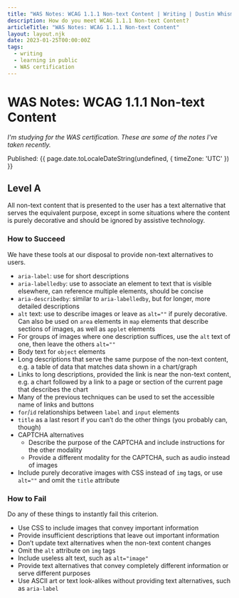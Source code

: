```yaml
---
title: "WAS Notes: WCAG 1.1.1 Non-text Content | Writing | Dustin Whisman"
description: How do you meet WCAG 1.1.1 Non-text Content?
articleTitle: "WAS Notes: WCAG 1.1.1 Non-text Content"
layout: layout.njk
date: 2023-01-25T00:00:00Z
tags:
  - writing
  - learning in public
  - WAS certification
---
```


# WAS Notes: WCAG 1.1.1 Non-text Content

_I'm studying for the WAS certification. These are some of the notes I've taken recently._

<p class="cmp-fine-print">
  Published:
  <time datetime="{{ page.date.toISOString() }}">
    {{ page.date.toLocaleDateString(undefined, { timeZone: 'UTC' }) }}
  </time>
</p>

## Level A

All non-text content that is presented to the user has a text alternative that serves the equivalent purpose, except in some situations where the content is purely decorative and should be ignored by assistive technology.

### How to Succeed

We have these tools at our disposal to provide non-text alternatives to users.

- `aria-label`: use for short descriptions
- `aria-labelledby`: use to associate an element to text that is visible elsewhere, can reference multiple elements, should be concise
- `aria-describedby`: similar to `aria-labelledby`, but for longer, more detailed descriptions
- `alt` text: use to describe images or leave as `alt=""` if purely decorative. Can also be used on `area` elements in `map` elements that describe sections of images, as well as `applet` elements
- For groups of images where one description suffices, use the `alt` text of one, then leave the others `alt=""`
- Body text for `object` elements
- Long descriptions that serve the same purpose of the non-text content, e.g. a table of data that matches data shown in a chart/graph
- Links to long descriptions, provided the link is near the non-text content, e.g. a chart followed by a link to a page or section of the current page that describes the chart
- Many of the previous techniques can be used to set the accessible name of links and buttons
- `for`/`id` relationships between `label` and `input` elements
- `title` as a last resort if you can’t do the other things (you probably can, though)
- CAPTCHA alternatives
  - Describe the purpose of the CAPTCHA and include instructions for the other modality
  - Provide a different modality for the CAPTCHA, such as audio instead of images
- Include purely decorative images with CSS instead of `img` tags, or use `alt=""` and omit the `title` attribute

### How to Fail

Do any of these things to instantly fail this criterion.

- Use CSS to include images that convey important information
- Provide insufficient descriptions that leave out important information
- Don’t update text alternatives when the non-text content changes
- Omit the `alt` attribute on `img` tags
- Include useless alt text, such as `alt="image"`
- Provide text alternatives that convey completely different information or serve different purposes
- Use ASCII art or text look-alikes without providing text alternatives, such as `aria-label`
